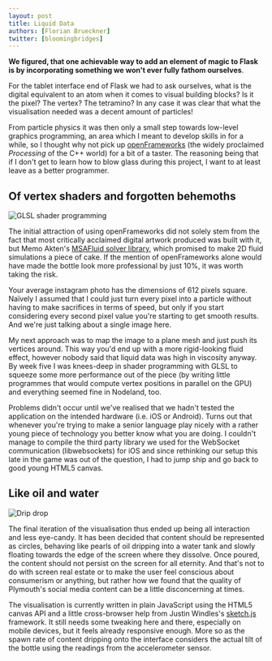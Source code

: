 ```yaml
---
layout: post
title: Liquid Data
authors: [Florian Brueckner]
twitter: [bloomingbridges]
---
```


**We figured, that one achievable way to add an element of magic to Flask is by incorporating something we won't ever fully fathom ourselves**.

For the tablet interface end of Flask we had to ask ourselves, what is the digital equivalent to an atom when it comes to visual building blocks? Is it the pixel? The vertex? The tetramino? In any case it was clear that what the visualisation needed was a decent amount of particles!

From particle physics it was then only a small step towards low-level graphics programming, an area which I meant to develop skills in for a while, so I thought why not pick up [openFrameworks](http://www.openframeworks.cc/) (the widely proclaimed *Processing* of the C++ world) for a bit of a taster. The reasoning being that if I don't get to learn how to blow glass during this project, I want to at least leave as a better programmer.

## Of vertex shaders and forgotten behemoths

![GLSL shader programming](http://sorakasumi.github.com/flask/img/sep_vertices.jpg)

The initial attraction of using openFrameworks did not solely stem from the fact that most critically acclaimed digital artwork produced was built with it, but Memo Akten's [MSAFluid solver library](http://www.memo.tv/msafluid/), which promised to make 2D fluid simulations a piece of cake. If the mention of openFrameworks alone would have made the bottle look more professional by just 10%, it was worth taking the risk.

Your average instagram photo has the dimensions of 612 pixels square. Naïvely I assumed that I could just turn every pixel into a particle without having to make sacrifices in terms of speed,  but only if you start considering every second pixel value you're starting to get smooth results. And we're just talking about a single image here.

My next approach was to map the image to a plane mesh and just push its vertices around. This way you'd end up with a more rigid-looking fluid effect, however nobody said that liquid data was high in viscosity anyway. By week five I was knees-deep in shader programming with GLSL to squeeze some more performance out of the piece (by writing little programmes that would compute vertex positions in parallel on the GPU) and everything seemed fine in Nodeland, too.

Problems didn't occur until we've realised that we hadn't tested the application on the intended   hardware (i.e. iOS or Android). Turns out that whenever you're trying to make a senior language play nicely with a rather young piece of technology you better know what you are doing. I couldn't manage to compile the third party library we used for the WebSocket communication (libwebsockets) for iOS and since rethinking our setup this late in the game was out of the question, I had to jump ship and go back to good young HTML5 canvas.

## Like oil and water

![Drip drop](http://sorakasumi.github.com/flask/img/sep_drips.jpg)

The final iteration of the visualisation thus ended up being all interaction and less eye-candy. It has been decided that content should be represented as circles, behaving like pearls of oil dripping into a water tank and slowly floating towards the edge of the screen where they dissolve. Once poured, the content should not persist on the screen for all eternity. And that's not to do with screen real estate or to make the user feel conscious about consumerism or anything, but rather how we found that the quality of Plymouth's social media content can be a little disconcerning at times.

The visualisation is currently written in plain JavaScript using the HTML5 canvas API and a little cross-browser help from Justin Windles's [sketch.js](http://soulwire.github.com/sketch.js/) framework. It still needs some tweaking here and there, especially on mobile devices, but it feels already responsive enough. More so as the spawn rate of content dripping onto the interface considers the actual tilt of the bottle using the readings from the accelerometer sensor.

<!-- screenshots go here -->

